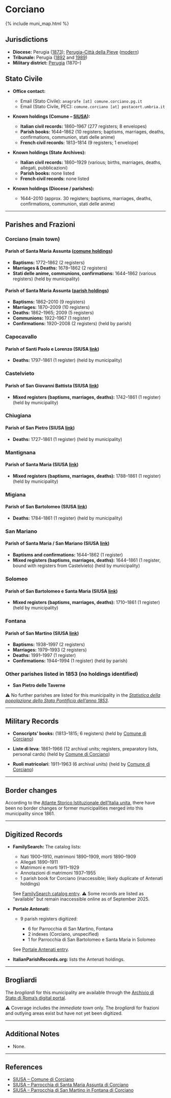 # Corciano

{% include muni_map.html %}

## Jurisdictions

* **Diocese:** Perugia ([1873](https://www.google.it/books/edition/Il_libro_de_comuni_del_Regno_d_Italia_co/WF9mfeJJcDEC?gbpv=1)); [Perugia–Città della Pieve](../dio/perugia.md) ([modern](https://www.chiesacattolica.it/annuario-cei/ricerca-parrocchie/))
* **Tribunale:** Perugia ([1892](https://www.google.it/books/edition/Bollettino_ufficiale_del_Ministero_di_gr/kRXd4t5fK-0C?hl=en&gbpv=1&pg=PA457&printsec=frontcover) and [1989](https://www.google.it/books/edition/Gazzetta_ufficiale_della_Repubblica_ital/-Z6nogg-qMQC?hl=en&gbpv=1&pg=RA8-PA38&printsec=frontcover))
* **Military district:** [Perugia](../mil/perugia.md) (1870–)

## Stato Civile

* **Office contact:**

  * Email (Stato Civile): `anagrafe [at] comune.corciano.pg.it`
  * Email (Stato Civile, PEC): `comune.corciano [at] postacert.umbria.it`

* **Known holdings (Comune – [SIUSA](https://siusa-archivi.cultura.gov.it/cgi-bin/siusa/pagina.pl?TipoPag=comparc&Chiave=256172)):**

  * **Italian civil records:** 1860–1967 (277 registers; 8 envelopes)
  * **Parish books:** 1644–1862 (10 registers; baptisms, marriages, deaths, confirmations, communion, stati delle anime)
  * **French civil records:** 1813–1814 (9 registers; 1 envelope)

* **Known holdings (State Archives):**

  * **Italian civil records:** 1860–1929 (various; births, marriages, deaths, allegati, pubblicazioni)
  * **Parish books:** none listed
  * **French civil records:** none listed

* **Known holdings (Diocese / parishes):**

  * 1644–2010 (approx. 30 registers; baptisms, marriages, deaths, confirmations, communion, stati delle anime)

---

## Parishes and Frazioni

### Corciano (main town)

#### Parish of Santa Maria Assunta ([comune holdings](https://siusa-archivi.cultura.gov.it/cgi-bin/siusa/pagina.pl?TipoPag=comparc&Chiave=256172))

* **Baptisms:** 1772–1862 (2 registers)
* **Marriages & Deaths:** 1678–1862 (2 registers)
* **Stati delle anime, communions, confirmations:** 1644–1862 (various registers) (held by municipality)

#### Parish of Santa Maria Assunta ([parish holdings](https://siusa-archivi.cultura.gov.it/cgi-bin/siusa/pagina.pl?TipoPag=comparc&Chiave=336336))

* **Baptisms:** 1862–2010 (9 registers)
* **Marriages:** 1870–2009 (10 registers)
* **Deaths:** 1862–1965; 2009 (5 registers)
* **Communions:** 1922–1967 (1 register)
* **Confirmations:** 1920–2008 (2 registers) (held by parish)

### Capocavallo

#### Parish of Santi Paolo e Lorenzo (SIUSA [link](https://siusa-archivi.cultura.gov.it/cgi-bin/siusa/pagina.pl?TipoPag=comparc&Chiave=256172))

* **Deaths:** 1797–1861 (1 register) (held by municipality)

### Castelvieto

#### Parish of San Giovanni Battista (SIUSA [link](https://siusa-archivi.cultura.gov.it/cgi-bin/siusa/pagina.pl?TipoPag=comparc&Chiave=256172))

* **Mixed registers (baptisms, marriages, deaths):** 1742–1861 (1 register) (held by municipality)

### Chiugiana

#### Parish of San Pietro (SIUSA [link](https://siusa-archivi.cultura.gov.it/cgi-bin/siusa/pagina.pl?TipoPag=comparc&Chiave=256172))

* **Deaths:** 1727–1861 (1 register) (held by municipality)

### Mantignana

#### Parish of Santa Maria (SIUSA [link](https://siusa-archivi.cultura.gov.it/cgi-bin/siusa/pagina.pl?TipoPag=comparc&Chiave=256172))

* **Mixed registers (baptisms, marriages, deaths):** 1788–1861 (1 register) (held by municipality)

### Migiana

#### Parish of San Bartolomeo (SIUSA [link](https://siusa-archivi.cultura.gov.it/cgi-bin/siusa/pagina.pl?TipoPag=comparc&Chiave=256172))

* **Deaths:** 1784–1861 (1 register) (held by municipality)

### San Mariano

#### Parish of Santa Maria / San Mariano (SIUSA [link](https://siusa-archivi.cultura.gov.it/cgi-bin/siusa/pagina.pl?TipoPag=comparc&Chiave=256172))

* **Baptisms and confirmations:** 1644–1862 (1 register)
* **Mixed registers (baptisms, marriages, deaths):** 1644–1861 (1 register, bound with registers from Castelvieto) (held by municipality)

### Solomeo

#### Parish of San Bartolomeo e Santa Maria (SIUSA [link](https://siusa-archivi.cultura.gov.it/cgi-bin/siusa/pagina.pl?TipoPag=comparc&Chiave=256172))

* **Mixed registers (baptisms, marriages, deaths):** 1710–1861 (1 register) (held by municipality)

### Fontana

#### Parish of San Martino (SIUSA [link](https://siusa-archivi.cultura.gov.it/cgi-bin/siusa/pagina.pl?TipoPag=comparc&Chiave=337744))

* **Baptisms:** 1938–1997 (2 registers)
* **Marriages:** 1979–1993 (2 registers)
* **Deaths:** 1991–1997 (1 register)
* **Confirmations:** 1944–1994 (1 register) (held by parish)

### Other parishes listed in 1853 (no holdings identified)

* **San Pietro delle Taverne**

⚠️ No further parishes are listed for this municipality in the *[Statistica della popolazione dello Stato Pontificio dell’anno 1853](https://www.google.it/books/edition/Statistics_della_popolazione_dello_Stato/v6dCAQAAMAAJ)*.

---

## Military Records

* **Conscripts’ books:** (1813–1815; 6 registers) (held by [Comune di Corciano](https://siusa-archivi.cultura.gov.it/cgi-bin/siusa/pagina.pl?TipoPag=comparc&Chiave=176643&RicVM=ricercasemplice&RicFrmRicSemplice=Liste%20di%20leva&RicProgetto=reg%2dumb&RicSez=complessi))

* **Liste di leva**: 1861–1966 (12 archival units; registers, preparatory lists, personal cards) (held by [Comune di Corciano](https://siusa-archivi.cultura.gov.it/cgi-bin/siusa/pagina.pl?TipoPag=comparc&Chiave=176785&RicVM=ricercasemplice&RicProgetto=reg%2dumb&RicPag=2&RicFrmRicSemplice=Liste%20di%20leva&RicSez=complessi))
* **Ruoli matricolari**: 1911–1963 (6 archival units) (held by [Comune di Corciano](https://siusa-archivi.cultura.gov.it/cgi-bin/siusa/pagina.pl?TipoPag=comparc&Chiave=176785&RicVM=ricercasemplice&RicProgetto=reg%2dumb&RicPag=2&RicFrmRicSemplice=Liste%20di%20leva&RicSez=complessi))

---

## Border changes

According to the [Atlante Storico Istituzionale dell’Italia unita](http://dati.san.beniculturali.it/asi/local/), there have been no border changes or former municipalities merged into this municipality since 1861.

---

## Digitized Records

* **FamilySearch:** The catalog lists:

  * Nati 1900–1910, matrimoni 1890–1909, morti 1890–1909
  * Allegati 1890–1911
  * Matrimoni e morti 1911–1929
  * Annotazioni di matrimoni 1937–1955
  * 1 parish book for Corciano (inaccessible; likely duplicate of Antenati holdings)

  See [FamilySearch catalog entry](https://www.familysearch.org/en/search/catalog/834508).
  ⚠️ Some records are listed as “available” but remain inaccessible online as of September 2025.

* **Portale Antenati:**

  * 9 parish registers digitized:

    * 6 for Parrocchia di San Martino, Fontana
    * 2 indexes (Corciano, unspecified)
    * 1 for Parrocchia di San Bartolomeo e Santa Maria in Solomeo

  See [Portale Antenati entry](https://antenati.cultura.gov.it/search-registry/?localita=corciano).

* **ItalianParishRecords.org:** lists the Antenati holdings.

---

## Brogliardi

The *brogliardi* for this municipality are available through the [Archivio di Stato di Roma’s digital portal](https://imagoarchiviodistatoroma.cultura.gov.it/Gregoriano/s_brogliardi.php?Provincia=Perugia&Denominazione=Corciano).

⚠️ Coverage includes the *immediate town* only. The *brogliardi* for frazioni and outlying areas exist but have not yet been digitized.

---

## Additional Notes

* None.

---

## References

* [SIUSA – Comune di Corciano](https://siusa-archivi.cultura.gov.it/cgi-bin/siusa/pagina.pl?TipoPag=comparc&Chiave=256172)
* [SIUSA – Parrocchia di Santa Maria Assunta di Corciano](https://siusa-archivi.cultura.gov.it/cgi-bin/siusa/pagina.pl?TipoPag=comparc&Chiave=336336)
* [SIUSA – Parrocchia di San Martino in Fontana di Corciano](https://siusa-archivi.cultura.gov.it/cgi-bin/siusa/pagina.pl?TipoPag=comparc&Chiave=337744)

